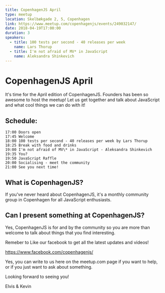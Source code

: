 ```yaml
---
title: CopenhagenJS April
type: meetup
location: Skelbækgade 2, 5, Copenhagen
link: https://www.meetup.com/copenhagenjs/events/249032147/
date: 2018-04-19T17:00:00
duration: 3
speakers:
  - title: 100 tests per second - 40 releases per week
    name: Lars Thorup
  - title: I'm not afraid of MV* in JavaScript
    name: Aleksandra Shinkevich
---
```


# CopenhagenJS April

It's time for the April edition of CopenhagenJS. Founders has been so awesome to host the meetup! Let us get together and talk about JavaScript and what cool things we can do with it!

## Schedule:

    17:00 Doors open
    17:45 Welcome
    18:00 100 tests per second - 40 releases per week by Lars Thorup
    18:25 Break with food and drinks
    19:00 I'm not afraid of MV\* in JavaScript - Aleksandra Shinkevich
    19:35 You?
    19:50 JavaScript Raffle
    20:00 Socialising - meet the community
    21:00 See you next time!

## What is CopenhagenJS?

If you've never heard about CopenhagenJS, it's a monthly community group in Copenhagen for all JavaScript enthusiasts.

## Can I present something at CopenhagenJS?

Yes, CopenhagenJS is for and by the community so you are more than welcome to talk about things that you find interesting.

Remeber to Like our facebook to get all the latest updates and videos!

https://www.facebook.com/copenhagenjs/

Yes, you can write to us here on the meetup.com page if you want to help, or if you just want to ask about something.

Looking forward to seeing you!

Elvis &amp; Kevin
